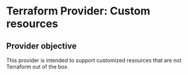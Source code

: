 # Terraform Provider: Custom resources

## Provider objective

This provider is intended to support customized resources that are not Terraform out of the box.